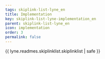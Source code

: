 ```yaml
---
tags: skiplink-list-lyne_en
title: Implementation
key: skiplink-list-lyne-implementation_en
parent: skiplink-list-lyne_en
icon: implementation
order: 3
permalink: false  
---
```

{{ lyne.readmes.skiplinklist.skiplinklist | safe }}


